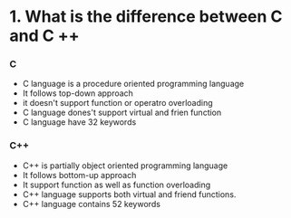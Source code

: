 # 1. What is the difference between C and C ++
### C
- C language is a procedure oriented programming language
- It follows top-down approach 
- it doesn't support function or operatro overloading 
- C language dones't support virtual and frien function
- C language have 32 keywords

### C++
- C++ is partially object oriented programming language
- It follows bottom-up approach
- It support function as well as function overloading 
- C++ language supports both virtual and friend functions.
- C++ language contains 52 keywords